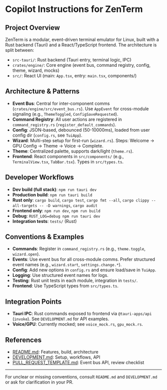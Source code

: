 # Copilot Instructions for ZenTerm

## Project Overview
ZenTerm is a modular, event-driven terminal emulator for Linux, built with a Rust backend (Tauri) and a React/TypeScript frontend. The architecture is split between:
- `src-tauri/`: Rust backend (Tauri entry, terminal logic, IPC)
- `crates/engine/`: Core engine (event bus, command registry, config, theme, wizard, mocks)
- `src/`: React UI (main: `App.tsx`, entry: `main.tsx`, components/)

## Architecture & Patterns
- **Event Bus**: Central for inter-component comms (`crates/engine/src/event_bus.rs`). Use `AppEvent` for cross-module signaling (e.g., `ThemeToggled`, `ConfigSaveRequested`).
- **Command Registry**: All user actions are registered in `command_registry.rs` (`register_default_commands`).
- **Config**: JSON-based, debounced (50-10000ms), loaded from user config dir (`config.rs`, see `TuiApp`).
- **Wizard**: Multi-step setup for first-run (`wizard.rs`). Steps: Welcome → GPU Config → Theme → Voice → Complete.
- **Theme**: Centralized palette, supports dark/light (`theme.rs`).
- **Frontend**: React components in `src/components/` (e.g., `TerminalView.tsx`, `TabBar.tsx`). Types in `src/types.ts`.

## Developer Workflows
- **Dev build (full stack)**: `npm run tauri dev`
- **Production build**: `npm run tauri build`
- **Rust only**: `cargo build`, `cargo test`, `cargo fmt --all`, `cargo clippy --all-targets -- -D warnings`, `cargo audit`
- **Frontend only**: `npm run dev`, `npm run build`
- **Debug**: `RUST_LOG=debug npm run tauri dev`
- **Integration tests**: `tests/` (Rust)

## Conventions & Examples
- **Commands**: Register in `command_registry.rs` (e.g., `theme.toggle`, `wizard.open`).
- **Events**: Use event bus for all cross-module comms. Prefer structured event names (e.g., `wizard.start`, `settings.change.*`).
- **Config**: Add new options in `config.rs` and ensure load/save in `TuiApp`.
- **Logging**: Use structured event names for logs.
- **Testing**: Rust unit tests in each module, integration in `tests/`.
- **Frontend**: Use TypeScript types from `src/types.ts`.

## Integration Points
- **Tauri IPC**: Rust commands exposed to frontend via `@tauri-apps/api` (`invoke`). See `DEVELOPMENT.md` for API examples.
- **Voice/GPU**: Currently mocked; see `voice_mock.rs`, `gpu_mock.rs`.

## References
- [README.md](../README.md): Features, build, architecture
- [DEVELOPMENT.md](../DEVELOPMENT.md): Setup, workflows, API
- [PULL_REQUEST_TEMPLATE.md](../PULL_REQUEST_TEMPLATE.md): Event bus API, review checklist

---
For unclear or missing conventions, consult `README.md` and `DEVELOPMENT.md` or ask for clarification in your PR.
